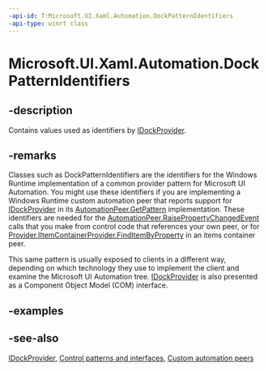 ```yaml
---
-api-id: T:Microsoft.UI.Xaml.Automation.DockPatternIdentifiers
-api-type: winrt class
---
```


<!-- Class syntax.
public class DockPatternIdentifiers : Windows.UI.Xaml.Automation.IDockPatternIdentifiers
-->

# Microsoft.UI.Xaml.Automation.DockPatternIdentifiers

## -description
Contains values used as identifiers by [IDockProvider](../microsoft.ui.xaml.automation.provider/idockprovider.md).

## -remarks
Classes such as DockPatternIdentifiers are the identifiers for the Windows Runtime implementation of a common provider pattern for Microsoft UI Automation. You might use these identifiers if you are implementing a Windows Runtime custom automation peer that reports support for [IDockProvider](../microsoft.ui.xaml.automation.provider/idockprovider.md) in its [AutomationPeer.GetPattern](../microsoft.ui.xaml.automation.peers/automationpeer_getpattern_1700082720.md) implementation. These identifiers are needed for the [AutomationPeer.RaisePropertyChangedEvent](../microsoft.ui.xaml.automation.peers/automationpeer_raisepropertychangedevent_482333374.md) calls that you make from control code that references your own peer, or for [Provider.IItemContainerProvider.FindItemByProperty](../microsoft.ui.xaml.automation.provider/iitemcontainerprovider_finditembyproperty_632840925.md) in an items container peer.

This same pattern is usually exposed to clients in a different way, depending on which technology they use to implement the client and examine the Microsoft UI Automation tree. [IDockProvider](/windows/desktop/api/uiautomationcore/nn-uiautomationcore-idockprovider) is also presented as a Component Object Model (COM) interface.

## -examples

## -see-also
[IDockProvider](../microsoft.ui.xaml.automation.provider/idockprovider.md), [Control patterns and interfaces](/windows/uwp/accessibility/control-patterns-and-interfaces), [Custom automation peers](/windows/uwp/accessibility/custom-automation-peers)
